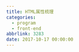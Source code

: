 ```yaml
---
title: HTML属性梳理
categories:
  - program
  - front-end
abbrlink: 3283
date: 2017-10-17 00:00:00
---
```

